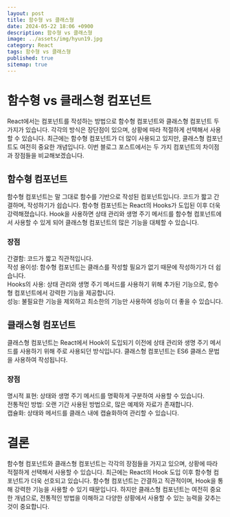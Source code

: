 ```yaml
---
layout: post
title: 함수형 vs 클래스형
date: 2024-05-22 18:06 +0900
description: 함수형 vs 클래스형
image: ../assets/img/hyun19.jpg
category: React
tags: 함수형 vs 클래스형
published: true
sitemap: true
---
```


# 함수형 vs 클래스형 컴포넌트
React에서는 컴포넌트를 작성하는 방법으로 함수형 컴포넌트와 클래스형 컴포넌트 두 가지가 있습니다. 각각의 방식은 장단점이 있으며, 상황에 따라 적절하게 선택해서 사용할 수 있습니다. 최근에는 함수형 컴포넌트가 더 많이 사용되고 있지만, 클래스형 컴포넌트도 여전히 중요한 개념입니다. 이번 블로그 포스트에서는 두 가지 컴포넌트의 차이점과 장점들을 비교해보겠습니다.

## 함수형 컴포넌트
함수형 컴포넌트는 말 그대로 함수를 기반으로 작성된 컴포넌트입니다. 코드가 짧고 간결하며, 작성하기가 쉽습니다. 함수형 컴포넌트는 React의 Hooks가 도입된 이후 더욱 강력해졌습니다. Hook을 사용하면 상태 관리와 생명 주기 메서드를 함수형 컴포넌트에서 사용할 수 있게 되어 클래스형 컴포넌트의 많은 기능을 대체할 수 있습니다.

### 장점
간결함: 코드가 짧고 직관적입니다.<br>
작성 용이성: 함수형 컴포넌트는 클래스를 작성할 필요가 없기 때문에 작성하기가 더 쉽습니다.<br>
Hooks의 사용: 상태 관리와 생명 주기 메서드를 사용하기 위해 추가된 기능으로, 함수형 컴포넌트에서 강력한 기능을 제공합니다.<br>
성능: 불필요한 기능을 제외하고 최소한의 기능만 사용하여 성능이 더 좋을 수 있습니다.

## 클래스형 컴포넌트
클래스형 컴포넌트는 React에서 Hook이 도입되기 이전에 상태 관리와 생명 주기 메서드를 사용하기 위해 주로 사용되던 방식입니다. 클래스형 컴포넌트는 ES6 클래스 문법을 사용하여 작성됩니다.

### 장점
명시적 표현: 상태와 생명 주기 메서드를 명확하게 구분하여 사용할 수 있습니다.<br>
전통적인 방법: 오랜 기간 사용된 방법으로, 많은 예제와 자료가 존재합니다.<br>
캡슐화: 상태와 메서드를 클래스 내에 캡슐화하여 관리할 수 있습니다.

# 결론
함수형 컴포넌트와 클래스형 컴포넌트는 각각의 장점들을 가지고 있으며, 상황에 따라 적절하게 선택해서 사용할 수 있습니다. 최근에는 React의 Hook 도입 이후 함수형 컴포넌트가 더욱 선호되고 있습니다. 함수형 컴포넌트는 간결하고 직관적이며, Hook을 통해 강력한 기능을 사용할 수 있기 때문입니다. 하지만 클래스형 컴포넌트는 여전히 중요한 개념으로, 전통적인 방법을 이해하고 다양한 상황에서 사용할 수 있는 능력을 갖추는 것이 중요합니다.